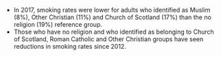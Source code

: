 * In 2017, smoking rates were lower for adults who identified as Muslim (8%), Other Christian (11%) and Church of Scotland (17%) than the no religion (19%) reference group. 
* Those who have no religion and who identified as belonging to Church of Scotland, Roman Catholic and Other Christian groups have seen reductions in smoking rates since 2012.
